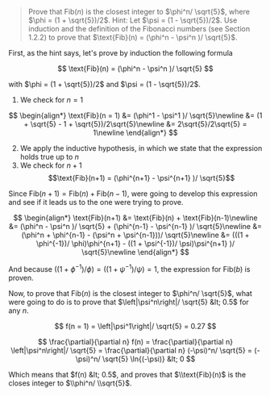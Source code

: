 > Prove that $\text{Fib}(n)$ is the closest integer to $\phi^n/ \sqrt{5}$, where
> $\phi = (1 + \sqrt{5})/2$. Hint: Let $\psi = (1 - \sqrt{5})/2$. Use induction
> and the definition of the Fibonacci numbers (see Section 1.2.2) to prove that
> $\text{Fib}(n) = (\phi^n - \psi^n )/ \sqrt{5}$.

First, as the hint says, let's prove by induction the following formula

$$ \text{Fib}(n) = (\phi^n - \psi^n )/ \sqrt{5} $$

with $\phi = (1 + \sqrt{5})/2$ and $\psi = (1 - \sqrt{5})/2$.

1.  We check for $n = 1$

$$
\begin{align*}
\text{Fib}(n = 1) &= (\phi^1 - \psi^1 )/ \sqrt{5}\newline &= (1 + \sqrt{5} - 1 + \sqrt{5})/2\sqrt{5}\newline &= 2\sqrt{5}/2\sqrt{5} = 1\newline
\end{align*}
$$

2.  We apply the inductive hypothesis, in which we state that the expression holds true up to $n$
3.  We check for $n + 1$ $$\text{Fib}(n+1) = (\phi^{n+1} - \psi^{n+1} )/ \sqrt{5}$$

Since $\text{Fib}(n+1) = \text{Fib}(n) + \text{Fib}(n-1)$, were going to develop this expression and see if it leads us to the one were trying to prove.

$$
\begin{align*}
\text{Fib}(n+1) &= \text{Fib}(n) + \text{Fib}(n-1)\newline
&= (\phi^n - \psi^n )/ \sqrt{5} + (\phi^{n-1} - \psi^{n-1} )/ \sqrt{5}\newline
&= (\phi^n + \phi^{n-1} - (\psi^n + \psi^{n-1}))/ \sqrt{5}\newline
&= (((1 + \phi^{-1})/ \phi)\phi^{n+1} - ((1 + \psi^{-1})/ \psi)\psi^{n+1} )/ \sqrt{5}\newline
\end{align*}
$$

And because $((1 + \phi^{-1})/ \phi) = ((1 + \psi^{-1})/ \psi) = 1$, the expression for $\text{Fib}(b)$ is proven.

Now, to prove that $\text{Fib}(n)$ is the closest integer to $\phi^n/ \sqrt{5}$, what were going to do is to prove that $\left|\psi^n\right|/ \sqrt{5} &lt; 0.5$ for any $n$.

$$ f(n = 1) = \left|\psi^1\right|/ \sqrt{5} = 0.27 $$

$$ \frac{\partial}{\partial n} f(n) = \frac{\partial}{\partial n} \left|\psi^n\right|/ \sqrt{5} = \frac{\partial}{\partial n} (-\psi)^n/ \sqrt{5} = (-\psi)^n/ \sqrt{5} \ln{(-\psi)} &lt; 0 $$

Which means that $f(n) &lt; 0.5$, and proves that $\\text{Fib}(n)$ is the closes integer to $\\phi^n/ \\sqrt{5}$.

